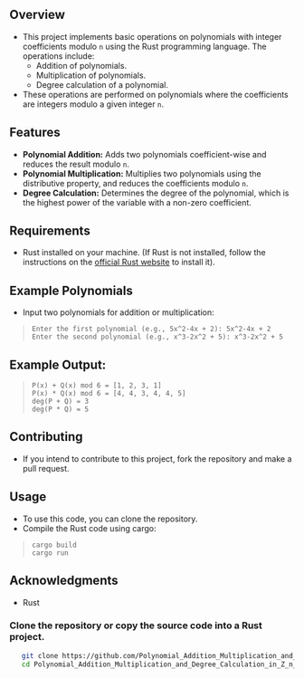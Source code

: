 ## Overview
- This project implements basic operations on polynomials with integer coefficients modulo `n` using the Rust programming language. The operations include:
   - Addition of polynomials.
   - Multiplication of polynomials.
   - Degree calculation of a polynomial.
- These operations are performed on polynomials where the coefficients are integers modulo a given integer `n`.
## Features
- **Polynomial Addition:** Adds two polynomials coefficient-wise and reduces the result modulo `n`.
- **Polynomial Multiplication:** Multiplies two polynomials using the distributive property, and reduces the coefficients modulo `n`.
- **Degree Calculation:** Determines the degree of the polynomial, which is the highest power of the variable with a non-zero coefficient.

## Requirements
- Rust installed on your machine. (If Rust is not installed, follow the instructions on the [official Rust website](https://www.rust-lang.org/tools/install) to install it).
## Example Polynomials
- Input two polynomials for addition or multiplication:
>```
>Enter the first polynomial (e.g., 5x^2-4x + 2): 5x^2-4x + 2
>Enter the second polynomial (e.g., x^3-2x^2 + 5): x^3-2x^2 + 5

## Example Output:
>```
>P(x) + Q(x) mod 6 = [1, 2, 3, 1]
>P(x) * Q(x) mod 6 = [4, 4, 3, 4, 4, 5]
>deg(P + Q) = 3
>deg(P * Q) = 5

## Contributing
  - If you intend to contribute to this project, fork the repository and make a pull request.

## Usage
- To use this code, you can clone the repository.
- Compile the Rust code using cargo:
>```
>cargo build
>cargo run

## Acknowledgments
- Rust
### Clone the repository or copy the source code into a Rust project.
```bash
   git clone https://github.com/Polynomial_Addition_Multiplication_and_Degree_Calculation_in_Z_n_with_Rust.git
   cd Polynomial_Addition_Multiplication_and_Degree_Calculation_in_Z_n_with_Rust
